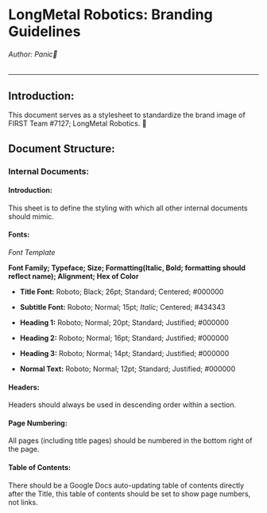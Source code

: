 # LongMetal Robotics: Branding Guidelines
###### Author: Panic
---

## Introduction:
This document serves as a stylesheet to standardize the brand image of FIRST Team #7127; LongMetal Robotics.

## Document Structure:
### Internal Documents:
#### Introduction:
This sheet is to define the styling with which all other internal documents should mimic.

#### Fonts:

*Font Template*

**Font Family; Typeface; Size; Formatting(Italic, Bold; formatting should reflect name); Alignment; Hex of Color**

* **Title Font:**
Roboto; Black; 26pt; Standard; Centered; #000000

* **Subtitle Font:**
Roboto; Normal; 15pt; *Italic*; Centered; #434343

* **Heading 1:**
Roboto; Normal; 20pt; Standard; Justified; #000000

* **Heading 2:**
Roboto; Normal; 16pt; Standard; Justified; #000000

* **Heading 3:**
Roboto; Normal; 14pt; Standard; Justified; #000000

* **Normal Text:**
Roboto; Normal; 12pt; Standard; Justified; #000000

#### Headers:
Headers should always be used in descending order within a section.

#### Page Numbering:
All pages (including title pages) should be numbered in the bottom right of the page.

#### Table of Contents:
There should be a Google Docs auto-updating table of contents directly after the Title, this table of contents should be set to show page numbers, not links.
